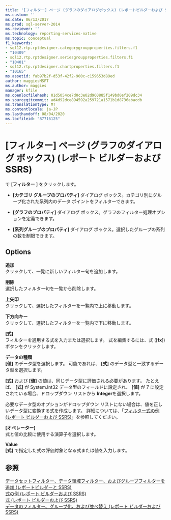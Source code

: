 ```yaml
---
title: '[フィルター] ページ (グラフのダイアログボックス) (レポートビルダーおよび SSRS) |Microsoft Docs'
ms.custom: ''
ms.date: 06/13/2017
ms.prod: sql-server-2014
ms.reviewer: ''
ms.technology: reporting-services-native
ms.topic: conceptual
f1_keywords:
- sql12.rtp.rptdesigner.categorygroupproperties.filters.f1
- "10409"
- sql12.rtp.rptdesigner.seriesgroupproperties.filters.f1
- "10401"
- sql12.rtp.rptdesigner.chartproperties.filters.f1
- "10165"
ms.assetid: fab97b2f-d53f-42f2-900c-c159653d89ed
author: maggiesMSFT
ms.author: maggies
manager: kfile
ms.openlocfilehash: 01d5054ce7d0c3e02d960885f149bd0ef209dc34
ms.sourcegitcommit: ad4d92dce894592a259721a1571b1d8736abacdb
ms.translationtype: MT
ms.contentlocale: ja-JP
ms.lasthandoff: 08/04/2020
ms.locfileid: "87716125"
---
```

# <a name="filters-page-chart-dialog-boxes-report-builder-and-ssrs"></a>[フィルター] ページ (グラフのダイアログ ボックス) (レポート ビルダーおよび SSRS)
  で [**フィルター** ] をクリックします。  
  
-   **[カテゴリ グループのプロパティ]** ダイアログ ボックス。カテゴリ別にグループ化された系列内のデータ ポイントをフィルターできます。  
  
-   **[グラフのプロパティ]** ダイアログ ボックス。グラフのフィルター処理オプションを定義できます。  
  
-   **[系列グループのプロパティ]** ダイアログ ボックス。選択したグループの系列の数を制限できます。  
  
## <a name="options"></a>Options  
 **追加**  
 クリックして、一覧に新しいフィルター句を追加します。  
  
 **削除**  
 選択したフィルター句を一覧から削除します。  
  
 **上矢印**  
 クリックして、選択したフィルターを一覧内で上に移動します。  
  
 **下方向キー**  
 クリックして、選択したフィルターを一覧内で下に移動します。  
  
 **[式]**  
 フィルターを適用する式を入力または選択します。 式を編集するには、式 ([**fx**]) ボタンをクリックします。  
  
 **データの種類**  
 **[値]** のデータ型を選択します。 可能であれば、 **[式]** のデータ型と一致するデータ型を選択します。  
  
 **[式]** および **[値]** の値は、同じデータ型に評価される必要があります。 たとえば、 **[式]** が System.Int32 データ型のフィールドに設定され、 **[値]** が 7 に設定されている場合、ドロップダウン リストから **Integer**を選択します。  
  
 必要なデータ型のオプションがドロップダウン リストにない場合は、値を正しいデータ型に変換する式を作成します。 詳細については、「[フィルター式の例 &#40;レポート ビルダーおよび SSRS&#41;](report-design/filter-equation-examples-report-builder-and-ssrs.md)」を参照してください。  
  
 **[オペレーター]**  
 式と値の比較に使用する演算子を選択します。  
  
 **Value**  
 **[式]** で指定した式の評価対象となる式または値を入力します。  
  
## <a name="see-also"></a>参照  
 [データセットフィルター、データ領域フィルター、およびグループフィルターを追加 &#40;レポートビルダーと SSRS&#41;](report-design/add-dataset-filters-data-region-filters-and-group-filters.md)   
 [式の例 (レポート ビルダーおよび SSRS)](report-design/expression-examples-report-builder-and-ssrs.md)   
 [式 &#40;レポート ビルダーおよび SSRS&#41;](report-design/expressions-report-builder-and-ssrs.md)   
 [データのフィルター、グループ化、および並べ替え &#40;レポート ビルダーおよび SSRS&#41;](report-design/filter-group-and-sort-data-report-builder-and-ssrs.md)  
  
  
